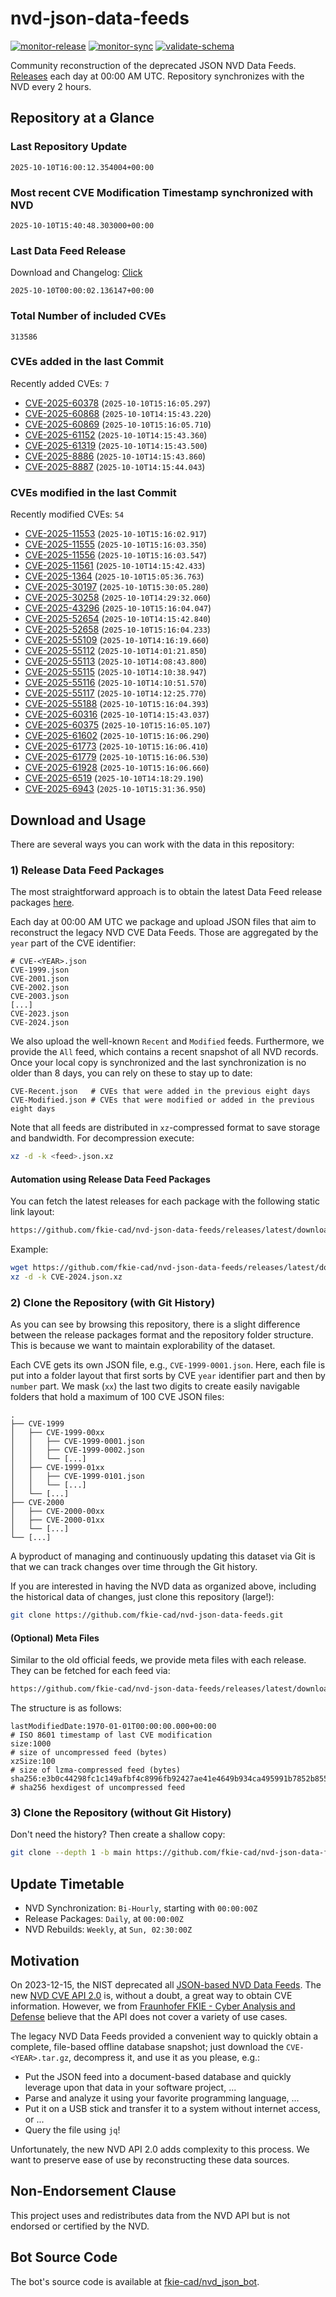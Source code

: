 # nvd-json-data-feeds

[![monitor-release](https://github.com/fkie-cad/nvd-json-data-feeds/actions/workflows/monitor_release.yml/badge.svg)](https://github.com/fkie-cad/nvd-json-data-feeds/actions/workflows/monitor_release.yml)
[![monitor-sync](https://github.com/fkie-cad/nvd-json-data-feeds/actions/workflows/monitor_sync.yml/badge.svg)](https://github.com/fkie-cad/nvd-json-data-feeds/actions/workflows/monitor_sync.yml)
[![validate-schema](https://github.com/fkie-cad/nvd-json-data-feeds/actions/workflows/validate_schema.yml/badge.svg)](https://github.com/fkie-cad/nvd-json-data-feeds/actions/workflows/validate_schema.yml)

Community reconstruction of the deprecated JSON NVD Data Feeds.
[Releases](https://github.com/fkie-cad/nvd-json-data-feeds/releases/latest) each day at 00:00 AM UTC.
Repository synchronizes with the NVD every 2 hours.

## Repository at a Glance

### Last Repository Update

```plain
2025-10-10T16:00:12.354004+00:00
```

### Most recent CVE Modification Timestamp synchronized with NVD

```plain
2025-10-10T15:40:48.303000+00:00
```

### Last Data Feed Release

Download and Changelog: [Click](https://github.com/fkie-cad/nvd-json-data-feeds/releases/latest)

```plain
2025-10-10T00:00:02.136147+00:00
```

### Total Number of included CVEs

```plain
313586
```

### CVEs added in the last Commit

Recently added CVEs: `7`

- [CVE-2025-60378](CVE-2025/CVE-2025-603xx/CVE-2025-60378.json) (`2025-10-10T15:16:05.297`)
- [CVE-2025-60868](CVE-2025/CVE-2025-608xx/CVE-2025-60868.json) (`2025-10-10T14:15:43.220`)
- [CVE-2025-60869](CVE-2025/CVE-2025-608xx/CVE-2025-60869.json) (`2025-10-10T15:16:05.710`)
- [CVE-2025-61152](CVE-2025/CVE-2025-611xx/CVE-2025-61152.json) (`2025-10-10T14:15:43.360`)
- [CVE-2025-61319](CVE-2025/CVE-2025-613xx/CVE-2025-61319.json) (`2025-10-10T14:15:43.500`)
- [CVE-2025-8886](CVE-2025/CVE-2025-88xx/CVE-2025-8886.json) (`2025-10-10T14:15:43.860`)
- [CVE-2025-8887](CVE-2025/CVE-2025-88xx/CVE-2025-8887.json) (`2025-10-10T14:15:44.043`)


### CVEs modified in the last Commit

Recently modified CVEs: `54`

- [CVE-2025-11553](CVE-2025/CVE-2025-115xx/CVE-2025-11553.json) (`2025-10-10T15:16:02.917`)
- [CVE-2025-11555](CVE-2025/CVE-2025-115xx/CVE-2025-11555.json) (`2025-10-10T15:16:03.350`)
- [CVE-2025-11556](CVE-2025/CVE-2025-115xx/CVE-2025-11556.json) (`2025-10-10T15:16:03.547`)
- [CVE-2025-11561](CVE-2025/CVE-2025-115xx/CVE-2025-11561.json) (`2025-10-10T14:15:42.433`)
- [CVE-2025-1364](CVE-2025/CVE-2025-13xx/CVE-2025-1364.json) (`2025-10-10T15:05:36.763`)
- [CVE-2025-30197](CVE-2025/CVE-2025-301xx/CVE-2025-30197.json) (`2025-10-10T15:30:05.280`)
- [CVE-2025-30258](CVE-2025/CVE-2025-302xx/CVE-2025-30258.json) (`2025-10-10T14:29:32.060`)
- [CVE-2025-43296](CVE-2025/CVE-2025-432xx/CVE-2025-43296.json) (`2025-10-10T15:16:04.047`)
- [CVE-2025-52654](CVE-2025/CVE-2025-526xx/CVE-2025-52654.json) (`2025-10-10T14:15:42.840`)
- [CVE-2025-52658](CVE-2025/CVE-2025-526xx/CVE-2025-52658.json) (`2025-10-10T15:16:04.233`)
- [CVE-2025-55109](CVE-2025/CVE-2025-551xx/CVE-2025-55109.json) (`2025-10-10T14:16:19.660`)
- [CVE-2025-55112](CVE-2025/CVE-2025-551xx/CVE-2025-55112.json) (`2025-10-10T14:01:21.850`)
- [CVE-2025-55113](CVE-2025/CVE-2025-551xx/CVE-2025-55113.json) (`2025-10-10T14:08:43.800`)
- [CVE-2025-55115](CVE-2025/CVE-2025-551xx/CVE-2025-55115.json) (`2025-10-10T14:10:38.947`)
- [CVE-2025-55116](CVE-2025/CVE-2025-551xx/CVE-2025-55116.json) (`2025-10-10T14:10:51.570`)
- [CVE-2025-55117](CVE-2025/CVE-2025-551xx/CVE-2025-55117.json) (`2025-10-10T14:12:25.770`)
- [CVE-2025-55188](CVE-2025/CVE-2025-551xx/CVE-2025-55188.json) (`2025-10-10T15:16:04.393`)
- [CVE-2025-60316](CVE-2025/CVE-2025-603xx/CVE-2025-60316.json) (`2025-10-10T14:15:43.037`)
- [CVE-2025-60375](CVE-2025/CVE-2025-603xx/CVE-2025-60375.json) (`2025-10-10T15:16:05.107`)
- [CVE-2025-61602](CVE-2025/CVE-2025-616xx/CVE-2025-61602.json) (`2025-10-10T15:16:06.290`)
- [CVE-2025-61773](CVE-2025/CVE-2025-617xx/CVE-2025-61773.json) (`2025-10-10T15:16:06.410`)
- [CVE-2025-61779](CVE-2025/CVE-2025-617xx/CVE-2025-61779.json) (`2025-10-10T15:16:06.530`)
- [CVE-2025-61928](CVE-2025/CVE-2025-619xx/CVE-2025-61928.json) (`2025-10-10T15:16:06.660`)
- [CVE-2025-6519](CVE-2025/CVE-2025-65xx/CVE-2025-6519.json) (`2025-10-10T14:18:29.190`)
- [CVE-2025-6943](CVE-2025/CVE-2025-69xx/CVE-2025-6943.json) (`2025-10-10T15:31:36.950`)


## Download and Usage

There are several ways you can work with the data in this repository:

### 1) Release Data Feed Packages

The most straightforward approach is to obtain the latest Data Feed release packages [here](https://github.com/fkie-cad/nvd-json-data-feeds/releases/latest).

Each day at 00:00 AM UTC we package and upload JSON files that aim to reconstruct the legacy NVD CVE Data Feeds.
Those are aggregated by the `year` part of the CVE identifier:

```
# CVE-<YEAR>.json
CVE-1999.json
CVE-2001.json
CVE-2002.json
CVE-2003.json
[...]
CVE-2023.json
CVE-2024.json
```

We also upload the well-known `Recent` and `Modified` feeds.
Furthermore, we provide the `All` feed, which contains a recent snapshot of all NVD records.
Once your local copy is synchronized and the last synchronization is no older than 8 days, you can rely on these to stay up to date:

```plain
CVE-Recent.json   # CVEs that were added in the previous eight days
CVE-Modified.json # CVEs that were modified or added in the previous eight days
```

Note that all feeds are distributed in `xz`-compressed format to save storage and bandwidth.
For decompression execute:

```sh
xz -d -k <feed>.json.xz
```

#### Automation using Release Data Feed Packages

You can fetch the latest releases for each package with the following static link layout:

```sh
https://github.com/fkie-cad/nvd-json-data-feeds/releases/latest/download/CVE-<YEAR>.json.xz
```

Example:

```sh
wget https://github.com/fkie-cad/nvd-json-data-feeds/releases/latest/download/CVE-2024.json.xz
xz -d -k CVE-2024.json.xz
```

### 2) Clone the Repository (with Git History)

As you can see by browsing this repository, there is a slight difference between the release packages format and the repository folder structure.
This is because we want to maintain explorability of the dataset.

Each CVE gets its own JSON file, e.g., `CVE-1999-0001.json`.
Here, each file is put into a folder layout that first sorts by CVE `year` identifier part and then by `number` part.
We mask (`xx`) the last two digits to create easily navigable folders that hold a maximum of 100 CVE JSON files:

```plain
.
├── CVE-1999
│   ├── CVE-1999-00xx
│   │   ├── CVE-1999-0001.json
│   │   ├── CVE-1999-0002.json
│   │   └── [...]
│   ├── CVE-1999-01xx
│   │   ├── CVE-1999-0101.json
│   │   └── [...]
│   └── [...]
├── CVE-2000
│   ├── CVE-2000-00xx
│   ├── CVE-2000-01xx
│   └── [...]
└── [...]
```

A byproduct of managing and continuously updating this dataset via Git is that we can track changes over time through the Git history.

If you are interested in having the NVD data as organized above, including the historical data of changes, just clone this repository (large!):

```sh
git clone https://github.com/fkie-cad/nvd-json-data-feeds.git
```

#### (Optional) Meta Files

Similar to the old official feeds, we provide meta files with each release. They can be fetched for each feed via:

```sh
https://github.com/fkie-cad/nvd-json-data-feeds/releases/latest/download/CVE-<YEAR>.meta
```

The structure is as follows:

```plain
lastModifiedDate:1970-01-01T00:00:00.000+00:00                          # ISO 8601 timestamp of last CVE modification
size:1000                                                               # size of uncompressed feed (bytes)
xzSize:100                                                              # size of lzma-compressed feed (bytes)
sha256:e3b0c44298fc1c149afbf4c8996fb92427ae41e4649b934ca495991b7852b855 # sha256 hexdigest of uncompressed feed
```

### 3) Clone the Repository (without Git History)

Don't need the history? Then create a shallow copy:

```sh
git clone --depth 1 -b main https://github.com/fkie-cad/nvd-json-data-feeds.git
```


## Update Timetable

* NVD Synchronization: `Bi-Hourly`, starting with `00:00:00Z`
* Release Packages: `Daily`, at `00:00:00Z`
* NVD Rebuilds: `Weekly`, at `Sun, 02:30:00Z`


## Motivation

On 2023-12-15, the NIST deprecated all [JSON-based NVD Data Feeds](https://nvd.nist.gov/vuln/data-feeds#divRetirementBanner-1).
The new [NVD CVE API 2.0](https://nvd.nist.gov/developers/vulnerabilities) is, without a doubt, a great way to obtain CVE information.
However, we from [Fraunhofer FKIE - Cyber Analysis and Defense](https://www.fkie.fraunhofer.de/en/departments/cad.html) believe that the API does not cover a variety of use cases.

The legacy NVD Data Feeds provided a convenient way to quickly obtain a complete, file-based offline database snapshot; just download the `CVE-<YEAR>.tar.gz`, decompress it, and use it as you please, e.g.:

- Put the JSON feed into a document-based database and quickly leverage upon that data in your software project, ...
- Parse and analyze it using your favorite programming language, ...
- Put it on a USB stick and transfer it to a system without internet access, or ...
- Query the file using `jq`!

Unfortunately, the new NVD API 2.0 adds complexity to this process.
We want to preserve ease of use by reconstructing these data sources.

## Non-Endorsement Clause

This project uses and redistributes data from the NVD API but is not endorsed or certified by the NVD.

## Bot Source Code

The bot's source code is available at [fkie-cad/nvd\_json\_bot](https://github.com/fkie-cad/nvd_json_bot).